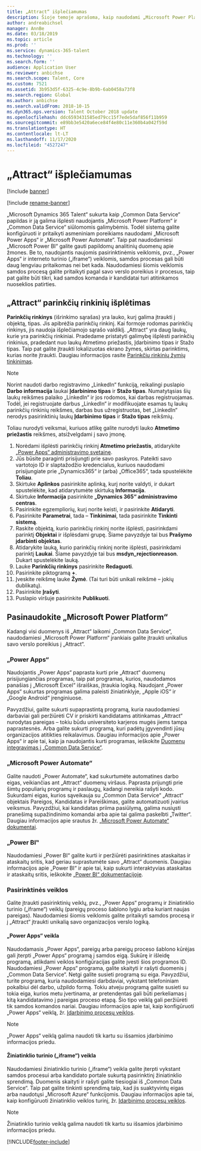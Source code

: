 ```yaml
---
title: „Attract“ išplečiamumas
description: Šioje temoje aprašoma, kaip naudodami „Microsoft Power Platform“ galite išplėsti „Microsoft Dynamics 365 Talent - Attract“.
author: andreabichsel
manager: AnnBe
ms.date: 03/18/2019
ms.topic: article
ms.prod: ''
ms.service: dynamics-365-talent
ms.technology: ''
ms.search.form: ''
audience: Application User
ms.reviewer: anbichse
ms.search.scope: Talent, Core
ms.custom: 7521
ms.assetid: 3b953d5f-6325-4c9e-8b9b-6ab0458a73f8
ms.search.region: Global
ms.author: anbichse
ms.search.validFrom: 2018-10-15
ms.dyn365.ops.version: Talent October 2018 update
ms.openlocfilehash: ddc6593431585ed79cc15f7ede5daf856f11b959
ms.sourcegitcommit: e89bb3e5420a6ece84f4e80c11e360b4a042f59d
ms.translationtype: HT
ms.contentlocale: lt-LT
ms.lasthandoff: 11/17/2020
ms.locfileid: "4527247"
---
```

# <a name="extensibility-in-attract"></a>„Attract“ išplečiamumas

[!include [banner](includes/banner.md)]

[!include [rename-banner](~/includes/cc-data-platform-banner.md)]

„Microsoft Dynamics 365 Talent“ sukurta kaip „Common Data Service“ papildas ir ją galima išplėsti naudojantis „Microsoft Power Platform“ ir „Common Data Service“ siūlomomis galimybėmis. Todėl sistemą galite konfigūruoti ir pritaikyti asmeniniam poreikiams naudodami „Microsoft Power Apps“ ir „Microsoft Power Automate“. Taip pat naudodamiesi „Microsoft Power BI“ galite gauti papildomų analitinių duomenų apie žmones. Be to, naudojantis naujomis pasirinktinėmis veiklomis, pvz., „Power Apps“ ir interneto turinio („iframe“) veiklomis, samdos procesas gali būti daug lengviau pritaikomas nei bet kada. Naudodamiesi šiomis veiklomis samdos procesą galite pritaikyti pagal savo verslo poreikius ir procesus, taip pat galite būti tikri, kad samdos komanda ir kandidatai turi atitinkamos nuoseklios patirties.

## <a name="extending-option-sets-in-attract"></a>„Attract“ parinkčių rinkinių išplėtimas

**Parinkčių rinkinys** (išrinkimo sąrašas) yra lauko, kurį galima įtraukti į objektą, tipas. Jis apibrėžia parinkčių rinkinį. Kai formoje rodomas parinkčių rinkinys, jis naudoja išplečiamojo sąrašo valdiklį.  „Attract“ yra daug laukų, kurie yra parinkčių rinkiniai.  Pradedame pristatyti galimybę išplėsti parinkčių rinkinius, pradedant nuo laukų Atmetimo priežastis, Įdarbinimo tipas ir Stažo tipas.   Taip pat galite įtraukti lokalizuotas ekrano žymes, skirtas parinktims, kurias norite įtraukti. Daugiau informacijos rasite [Parinkčių rinkinių žymių tinkinimas](https://docs.microsoft.com/powerapps/developer/common-data-service/customize-labels-support-multiple-languages).

> [!NOTE]
> Norint naudoti darbo registravimo „LinkedIn“ funkciją, reikalingi puslapio **Darbo informacija** laukai **Įdarbinimo tipas** ir **Stažo tipas**. Numatytąsias šių laukų reikšmes palaiko „LinkedIn“ ir jos rodomos, kai darbas registruojamas. Todėl, jei registruojate darbus „LinkedIn“ ir modifikuojate esamas tų laukų parinkčių rinkinių reikšmes, darbas bus užregistruotas, bet „LinkedIn“ nerodys pasirinktinių laukų **Įdarbinimo tipas** ir **Stažo tipas** reikšmių.  

Toliau nurodyti veiksmai, kuriuos atlikę galite nurodyti lauko **Atmetimo priežastis** reikšmes, atsižvelgdami į savo įmonę.  

1. Norėdami išplėsti parinkčių rinkinį **Atmetimo priežastis**, atidarykite [„Power Apps“ administravimo svetainę](https://admin.powerapps.com).
2. Jūs būsite paraginti prisijungti prie savo paskyros. Pateikti savo vartotojo ID ir slaptažodžio kredencialus, kuriuos naudodami prisijungiate prie „Dynamics365“ ir (arba) „Office365“, tada spustelėkite **Toliau**.
3. Skirtuke **Aplinkos** pasirinkite aplinką, kurį norite valdyti, ir dukart spustelėkite, kad atidarytumėte skirtuką **Informacija**.
4. Skirtuke **Informacija** pasirinkite **„Dynamics 365“ administravimo centras**.
5. Pasirinkite egzempliorių, kurį norite keisti, ir pasirinkite **Atidaryti**.
6. Pasirinkite **Parametrai**, tada – **Tinkinimai**, tada pasirinkite **Tinkinti sistemą**.
7. Raskite objektą, kurio parinkčių rinkinį norite išplėsti, pasirinkdami parinktį **Objektai** ir išplėsdami grupę. Šiame pavyzdyje tai bus **Prašymo įdarbinti objektas**.
8. Atidarykite lauką, kurio parinkčių rinkinį norite išplėsti, pasirinkdami parinktį **Laukai**. Šiame pavyzdyje tai bus **msdyn_rejectionreason**. Dukart spustelėkite lauką.
9. Lauke **Parinkčių rinkinys** pasirinkite **Redaguoti**.
10. Pasirinkite piktogramą **+**.
11. Įveskite reikšmę lauke **Žymė**.  (Tai turi būti unikali reikšmė – jokių dublikatų).
12. Pasirinkite **Įrašyti**.
13. Puslapio viršuje pasirinkite **Publikuoti**.

## <a name="take-advantage-of-the-microsoft-power-platform"></a>Pasinaudokite „Microsoft Power Platform“ 

Kadangi visi duomenys iš „Attract“ laikomi „Common Data Service“, naudodamiesi „Microsoft Power Platform“ įrankiais galite įtraukti unikalius savo verslo poreikius į „Attract“.

### <a name="power-apps"></a>„Power Apps“

Naudojantis „Power Apps“ paprasta kurti prie „Attract“ duomenų prisijungiančias programas, taip pat programas, kurios, naudodamos panašias į „Microsoft Excel“ išraiškas, įtraukia logiką. Naudojant „Power Apps“ sukurtas programas galima paleisti žiniatinklyje, „Apple iOS“ ir „Google Android“ įrenginiuose.

Pavyzdžiui, galite sukurti supaprastintą programą, kuria naudodamiesi darbaviai gali peržiūrėti CV ir priskirti kandidatams atitinkamas „Attract“ nurodytas pareigas – tokiu būdu universiteto karjeros mugės jiems tampa paprastesnės. Arba galite sukurti programą, kuri padėtų įgyvendinti jūsų organizacijos atitikties reikalavimus. Daugiau informacijos apie „Power Apps“ ir apie tai, kaip ja naudojantis kurti programas, ieškokite [Duomenų integravimas į „Common Data Service“](https://docs.microsoft.com/powerapps).

### <a name="microsoft-power-automate"></a>„Microsoft Power Automate“ 

Galite naudoti „Power Automate“, kad sukurtumėte automatines darbo eigas, veikiančias ant „Attract“ duomenų viršaus. Paprasta prijungti prie šimtų populiarių programų ir paslaugų, kadangi nereikia rašyti kodo. Sukurdami eigas, kurios sąveikauja su „Common Data Service“ „Attract“ objektais Pareigos, Kandidatas ir Pareiškimas, galite automatizuoti įvairius veiksmus. Pavyzdžiui, kai kandidatas priima pasiūlymą, galima nusiųsti pranešimą supažindinimo komandai arba apie tai galima paskelbti „Twitter“. Daugiau informacijos apie srautus žr. [„Microsoft Power Automate“ dokumentai](https://docs.microsoft.com/flow/).

### <a name="power-bi"></a>„Power BI‟

Naudodamiesi „Power BI“ galite kurti ir peržiūrėti pasirinktines ataskaitas ir ataskaitų sritis, kad geriau suprastumėte savo „Attract“ duomenis. Daugiau informacijos apie „Power BI“ ir apie tai, kaip sukurti interaktyvias ataskaitas ir ataskaitų sritis, ieškokite [„Power BI“ dokumentacijoje](https://docs.microsoft.com/power-bi/).

### <a name="custom-activities"></a>Pasirinktinės veiklos 

Galite įtraukti pasirinktinių veiklų, pvz., „Power Apps“ programų ir žiniatinklio turinio („iframe“) veiklų (pareigų proceso šablono lygiu arba kuriant naujas pareigas). Naudodamiesi šiomis veiklomis galite pritaikyti samdos procesą ir į „Attract“ įtraukti unikalią savo organizacijos verslo logiką.

#### <a name="power-apps-activity"></a>„Power Apps“ veikla 

Naudodamasis „Power Apps“, pareigų arba pareigų proceso šablono kūrėjas gali įterpti „Power Apps“ programą į samdos eigą. Sukūrę ir išleidę programą, atlikdami veiklos konfigūracijas galite įvesti šios programos ID. Naudodamiesi „Power Apps“ programa, galite skaityti ir rašyti duomenis į „Common Data Service“. Netgi galite susieti programą su eiga. Pavyzdžiui, turite programą, kuria naudodamiesi darbdaviai, vykstant telefoniniam pokalbiui dėl darbo, užpildo formą. Tokiu atveju programą galite susieti su tokia eiga, kurios metu įvertinama, ar pretendentas gali būti perkeliamas į kitą kandidatavimo į pareigas proceso etapą. Šio tipo veiklą gali peržiūrėti tik samdos komandos nariai. Daugiau informacijos apie tai, kaip konfigūruoti „Power Apps“ veiklą, žr. [Įdarbinimo procesų veiklos](./activities-attract.md).

> [!NOTE]
> „Power Apps“ veiklą galima naudoti tik kartu su išsamios įdarbinimo informacijos priedu.

#### <a name="web-content-iframe-activity"></a>Žiniatinklio turinio („iframe“) veikla

Naudodamiesi žiniatinklio turinio („iframe“) veikla galite įterpti vykstant samdos procesui arba kandidato portale sukurtą pasirinktinį žiniatinklio sprendimą. Duomenis skaityti ir rašyti galite tiesiogiai iš „Common Data Service“. Taip pat galite tinkinti sprendimą taip, kad jis suaktyvintų eigas arba naudotųsi „Microsoft Azure“ funkcijomis. Daugiau informacijos apie tai, kaip konfigūruoti žiniatinklio veiklos turinį, žr. [Įdarbinimo procesų veiklos](./activities-attract.md).

> [!NOTE]
> Žiniatinklio turinio veiklą galima naudoti tik kartu su išsamios įdarbinimo informacijos priedu.


[!INCLUDE[footer-include](../includes/footer-banner.md)]